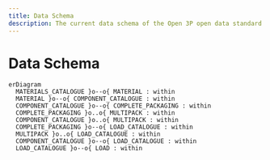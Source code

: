 ```yaml
---
title: Data Schema
description: The current data schema of the Open 3P open data standard for the packaging value chain.
---
```


# Data Schema
``` mermaid
erDiagram
  MATERIALS_CATALOGUE }o--o{ MATERIAL : within
  MATERIAL }o--o{ COMPONENT_CATALOGUE : within
  COMPONENT_CATALOGUE }o--o{ COMPLETE_PACKAGING : within
  COMPLETE_PACKAGING }o..o{ MULTIPACK : within
  COMPONENT_CATALOGUE }o..o{ MULTIPACK : within
  COMPLETE_PACKAGING }o--o{ LOAD_CATALOGUE : within
  MULTIPACK }o..o{ LOAD_CATALOGUE : within
  COMPONENT_CATALOGUE }o--o{ LOAD_CATALOGUE : within
  LOAD_CATALOGUE }o--o{ LOAD : within
```

<!-- <figure markdown>
[![Schema](../img/schema-v1.1-2022-12-20.jpg)](https://opendatamanchester.github.io/PPP/img/schema-v1.1-2022-12-20.jpg){target=_blank}
  <figcaption>Data schema</figcaption>
</figure> -->